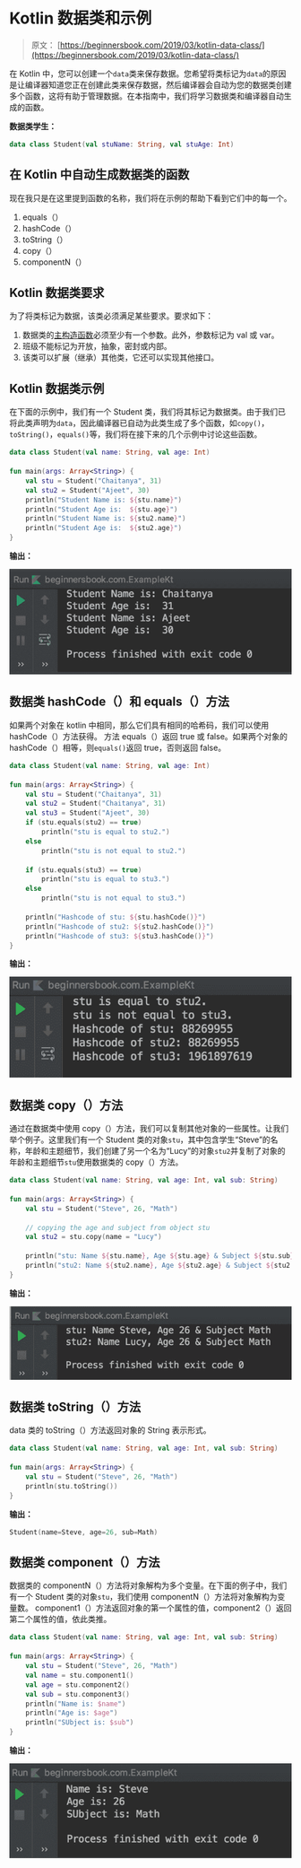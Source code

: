 # Kotlin 数据类和示例

> 原文： [https://beginnersbook.com/2019/03/kotlin-data-class/](https://beginnersbook.com/2019/03/kotlin-data-class/)

在 Kotlin 中，您可以创建一个`data`类来保存数据。您希望将类标记为`data`的原因是让编译器知道您正在创建此类来保存数据，然后编译器会自动为您的数据类创建多个函数，这将有助于管理数据。在本指南中，我们将学习数据类和编译器自动生成的函数。

**数据类学生：**

```kotlin
data class Student(val stuName: String, val stuAge: Int)
```

## 在 Kotlin 中自动生成数据类的函数

现在我只是在这里提到函数的名称，我们将在示例的帮助下看到它们中的每一个。
1.  equals（）
2.  hashCode（）
3.  toString（）
4.  copy（）
5.  componentN（）

## Kotlin 数据类要求

为了将类标记为数据，该类必须满足某些要求。要求如下：

1.  数据类的[主构造函数](https://beginnersbook.com/2019/03/kotlin-constructors/)必须至少有一个参数。此外，参数标记为 val 或 var。
2.  班级不能标记为开放，抽象，密封或内部。
3.  该类可以扩展（继承）其他类，它还可以实现其他接口。

## Kotlin 数据类示例

在下面的示例中，我们有一个 Student 类，我们将其标记为数据类。由于我们已将此类声明为`data`，因此编译器已自动为此类生成了多个函数，如`copy()`，`toString()`，`equals()`等，我们将在接下来的几个示例中讨论这些函数。

```kotlin
data class Student(val name: String, val age: Int)

fun main(args: Array<String>) {
    val stu = Student("Chaitanya", 31)
    val stu2 = Student("Ajeet", 30)
    println("Student Name is: ${stu.name}")
    println("Student Age is:  ${stu.age}")
    println("Student Name is: ${stu2.name}")
    println("Student Age is:  ${stu2.age}")
}
```

**输出：**

![Kotlin Data class](img/e3089459bae299a5a51be54180941a3f.jpg)

## 数据类 hashCode（）和 equals（）方法

如果两个对象在 kotlin 中相同，那么它们具有相同的哈希码，我们可以使用 hashCode（）方法获得。
方法 equals（）返回 true 或 false。如果两个对象的 hashCode（）相等，则`equals()`返回 true，否则返回 false。

```kotlin
data class Student(val name: String, val age: Int)

fun main(args: Array<String>) {
    val stu = Student("Chaitanya", 31)
    val stu2 = Student("Chaitanya", 31)
    val stu3 = Student("Ajeet", 30)
    if (stu.equals(stu2) == true)
        println("stu is equal to stu2.")
    else
        println("stu is not equal to stu2.")

    if (stu.equals(stu3) == true)
        println("stu is equal to stu3.")
    else
        println("stu is not equal to stu3.")

    println("Hashcode of stu: ${stu.hashCode()}")
    println("Hashcode of stu2: ${stu2.hashCode()}")
    println("Hashcode of stu3: ${stu3.hashCode()}")
}
```

**输出：**

![Kotlin hashcode and equals functions](img/cace40a654d0601f64e07fa45d60e87e.jpg)

## 数据类 copy（）方法

通过在数据类中使用 copy（）方法，我们可以复制其他对象的一些属性。让我们举个例子。这里我们有一个 Student 类的对象`stu`，其中包含学生“Steve”的名称，年龄和主题细节，我们创建了另一个名为“Lucy”的对象`stu2`并复制了对象的年龄和主题细节`stu`使用数据类的 copy（）方法。

```kotlin
data class Student(val name: String, val age: Int, val sub: String)

fun main(args: Array<String>) {
    val stu = Student("Steve", 26, "Math")

    // copying the age and subject from object stu
    val stu2 = stu.copy(name = "Lucy")

    println("stu: Name ${stu.name}, Age ${stu.age} & Subject ${stu.sub}")
    println("stu2: Name ${stu2.name}, Age ${stu2.age} & Subject ${stu2.sub}")
}
```

**输出：**

![Kotlin data class copy method](img/09d75978c951c98ce3f05dcee21c6af8.jpg)

## 数据类 toString（）方法

data 类的 toString（）方法返回对象的 String 表示形式。

```kotlin
data class Student(val name: String, val age: Int, val sub: String)

fun main(args: Array<String>) {
    val stu = Student("Steve", 26, "Math")
    println(stu.toString())
}
```

**输出：**

```kotlin
Student(name=Steve, age=26, sub=Math)
```

## 数据类 component（）方法

数据类的 componentN（）方法将对象解构为多个变量。在下面的例子中，我们有一个 Student 类的对象`stu`，我们使用 componentN（）方法将对象解构为变量数。 component1（）方法返回对象的第一个属性的值，component2（）返回第二个属性的值，依此类推。

```kotlin
data class Student(val name: String, val age: Int, val sub: String)

fun main(args: Array<String>) {
    val stu = Student("Steve", 26, "Math")
    val name = stu.component1()
    val age = stu.component2()
    val sub = stu.component3()
    println("Name is: $name")
    println("Age is: $age")
    println("SUbject is: $sub")
}
```

**输出：**

![Kotlin data class componentN() method](img/21fd770dcecea45c401dcefa1c53a1ae.jpg)